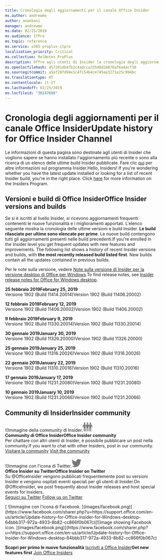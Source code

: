 ```yaml
---
title: Cronologia degli aggiornamenti per il canale Office Insider
ms.author: andrewmo
author: anankani
manager: andrewmo
ms.date: 02/25/2019
ms.audience: ITPro
ms.topic: reference
ms.service: o365-proplus-itpro
localization_priority: Critical
ms.collection: RelNotes_ProPlus
description: Offre agli utenti di Insider la cronologia degli aggiornamenti relativi alle versioni pubblicate nel circuito Insider Fast di Canale mensile per desktop Windows
ms.openlocfilehash: 457201db47b2c4adcca335d8d24078af6a4acf30
ms.sourcegitcommit: a5af28fd94e1c4fc54b4ce745ee3271e25c994bc
ms.translationtype: HT
ms.contentlocale: it-IT
ms.lasthandoff: 02/25/2019
ms.locfileid: "30247698"
---
```

# <a name="update-history-for-office-insider-channel"></a><span data-ttu-id="b7388-103">Cronologia degli aggiornamenti per il canale Office Insider</span><span class="sxs-lookup"><span data-stu-id="b7388-103">Update history for Office Insider Channel</span></span>

<span data-ttu-id="b7388-p101">Le informazioni di questa pagina sono destinate agli utenti di Insider che vogliono sapere se hanno installato l'aggiornamento più recente o sono alla ricerca di un elenco delle ultime build Insider pubblicate. Fare clic [qui](https://insider.office.com/) per altre informazioni sul programma Insider.</span><span class="sxs-lookup"><span data-stu-id="b7388-p101">Hello, Insiders! If you're wondering whether you have the latest update installed or looking for a list of recent Insider build, you're in the right place. Click [here](https://insider.office.com/) for more information on the Insiders Program.</span></span>

## <a name="office-insider-versions-and-builds"></a><span data-ttu-id="b7388-107">Versioni e build di Office Insider</span><span class="sxs-lookup"><span data-stu-id="b7388-107">Office Insider versions and builds</span></span>

<span data-ttu-id="b7388-p102">Se si è iscritti al livello Insider, si ricevono aggiornamenti frequenti contenenti le nuove funzionalità e i miglioramenti apportati. L'elenco seguente mostra la cronologia delle ultime versioni e build Insider. **Le build rilasciate per ultime sono elencate per prime**. Le nuove build contengono tutti gli aggiornamenti presenti nelle build precedenti.</span><span class="sxs-lookup"><span data-stu-id="b7388-p102">If you're enrolled in the Insider level you get frequent updates with new features and improvements. The following list shows a history of recent Insider versions and builds, with **the most recently released build listed first**. New builds contain all the updates contained in previous builds.</span></span> 

<span data-ttu-id="b7388-111">Per le note sulla versione, vedere [Note sulla versione di Insider per la versione desktop di Office per Windows](https://support.office.com/it-IT/article/insider-release-notes-for-office-for-windows-desktop-523b3d33-8f46-4c79-b427-fdcf40c0b433).</span><span class="sxs-lookup"><span data-stu-id="b7388-111">To find release notes, see [Insider release notes for Office for Windows desktop](https://support.office.com/it-IT/article/insider-release-notes-for-office-for-windows-desktop-523b3d33-8f46-4c79-b427-fdcf40c0b433).</span></span>

<span data-ttu-id="b7388-112">**25 febbraio 2019**</span><span class="sxs-lookup"><span data-stu-id="b7388-112">**February 25, 2019**</span></span><br/> <span data-ttu-id="b7388-113">Versione 1902 (Build 11414.20014)</span><span class="sxs-lookup"><span data-stu-id="b7388-113">Version 1902 (Build 11406.20002)</span></span><br/> 

<span data-ttu-id="b7388-114">**12 febbraio 2019**</span><span class="sxs-lookup"><span data-stu-id="b7388-114">**February 12, 2019**</span></span><br/> <span data-ttu-id="b7388-115">Versione 1902 (Build 11406.20002)</span><span class="sxs-lookup"><span data-stu-id="b7388-115">Version 1902 (Build 11406.20002)</span></span><br/> 

<span data-ttu-id="b7388-116">**9 febbraio 2019**</span><span class="sxs-lookup"><span data-stu-id="b7388-116">**February 9, 2019**</span></span><br/> <span data-ttu-id="b7388-117">Versione 1902 (Build 11330.20014)</span><span class="sxs-lookup"><span data-stu-id="b7388-117">Version 1902 (Build 11330.20014)</span></span><br/> 

<span data-ttu-id="b7388-118">**30 gennaio 2019**</span><span class="sxs-lookup"><span data-stu-id="b7388-118">**January 30, 2019**</span></span><br/> <span data-ttu-id="b7388-119">Versione 1902 (Build 11326.20000)</span><span class="sxs-lookup"><span data-stu-id="b7388-119">Version 1902 (Build 11326.20000)</span></span><br/> 

<span data-ttu-id="b7388-120">**25 gennaio 2019**</span><span class="sxs-lookup"><span data-stu-id="b7388-120">**January 25, 2019**</span></span><br/> <span data-ttu-id="b7388-121">Versione 1902 (Build 11316.20026)</span><span class="sxs-lookup"><span data-stu-id="b7388-121">Version 1902 (Build 11316.20026)</span></span><br/> 

<span data-ttu-id="b7388-122">**22 gennaio 2019**</span><span class="sxs-lookup"><span data-stu-id="b7388-122">**January 22, 2019**</span></span><br/> <span data-ttu-id="b7388-123">Versione 1902 (Build 11310.20016)</span><span class="sxs-lookup"><span data-stu-id="b7388-123">Version 1902 (Build 11310.20016)</span></span><br/> 

<span data-ttu-id="b7388-124">**17 gennaio 2019**</span><span class="sxs-lookup"><span data-stu-id="b7388-124">**January 17, 2019**</span></span><br/> <span data-ttu-id="b7388-125">Versione 1902 (Build 11231.20080)</span><span class="sxs-lookup"><span data-stu-id="b7388-125">Version 1902 (Build 11231.20080)</span></span><br/>

<span data-ttu-id="b7388-126">**10 gennaio 2019**</span><span class="sxs-lookup"><span data-stu-id="b7388-126">**January 10, 2019**</span></span><br/> <span data-ttu-id="b7388-127">Versione 1902 (Build 11231.20066)</span><span class="sxs-lookup"><span data-stu-id="b7388-127">Version 1902 (build 11231.20066)</span></span><br/> 


## <a name="insider-community"></a><span data-ttu-id="b7388-128">Community di Insider</span><span class="sxs-lookup"><span data-stu-id="b7388-128">Insider community</span></span>

<span data-ttu-id="b7388-129">![Immagine della community di Insider.</span><span class="sxs-lookup"><span data-stu-id="b7388-129">![Image showing insider community.</span></span> ](images/insidercommunity.png) <br/>
<span data-ttu-id="b7388-130">**Community di Office Insider**</span><span class="sxs-lookup"><span data-stu-id="b7388-130">**Office Insider community**</span></span><br/> <span data-ttu-id="b7388-131">Per chattare con altri utenti di Insider, è possibile pubblicare un post nella community.</span><span class="sxs-lookup"><span data-stu-id="b7388-131">If you want to chat with other Insiders, post in our community.</span></span><br/><span data-ttu-id="b7388-132"> 
[Visitare la community](https://go.microsoft.com/fwlink/?linkid=843493)</span><span class="sxs-lookup"><span data-stu-id="b7388-132"> 
[Visit the community](https://go.microsoft.com/fwlink/?linkid=843493)</span></span><br/> 

<span data-ttu-id="b7388-133">![Immagine con l'icona di Twitter.</span><span class="sxs-lookup"><span data-stu-id="b7388-133">![Image showing twitter icon.</span></span> ](images/twitter.png)<br/>
<span data-ttu-id="b7388-134">**Office Insider su Twitter**</span><span class="sxs-lookup"><span data-stu-id="b7388-134">**Office Insider on Twitter**</span></span><br/> <span data-ttu-id="b7388-135">Su @OfficeInsider vengono pubblicati frequentemente post su versioni Insider e vengono ospitati eventi speciali per gli utenti di Insider.</span><span class="sxs-lookup"><span data-stu-id="b7388-135">On @OfficeInsider, we post frequently about Insider releases and host special events for Insiders.</span></span><br/><span data-ttu-id="b7388-136"> 
[Seguici su Twitter](https://go.microsoft.com/fwlink/?linkid=717717)</span><span class="sxs-lookup"><span data-stu-id="b7388-136"> 
[Follow us on Twitter](https://go.microsoft.com/fwlink/?linkid=717717)</span></span><br/> 

<span data-ttu-id="b7388-137">
  [
  ![Immagine con l'icona di Facebook. ](images/facebook.png)](https://www.facebook.com/sharer.php?u=https://support.office.com/en-us/article/Update-history-for-Office-Insider-for-Windows-desktop-64bbb317-972a-4933-8b82-cc866f0b067c)</span><span class="sxs-lookup"><span data-stu-id="b7388-137">[![Image showing Facebook icon. ](images/facebook.png)](https://www.facebook.com/sharer.php?u=https://support.office.com/en-us/article/Update-history-for-Office-Insider-for-Windows-desktop-64bbb317-972a-4933-8b82-cc866f0b067c)</span></span>


<span data-ttu-id="b7388-138">**Scopri per primo le nuove funzionalità**
[Iscriviti a Office Insider](https://insider.office.com/)</span><span class="sxs-lookup"><span data-stu-id="b7388-138">**Get new features first**
[Join Office Insiders](https://insider.office.com/)</span></span>
